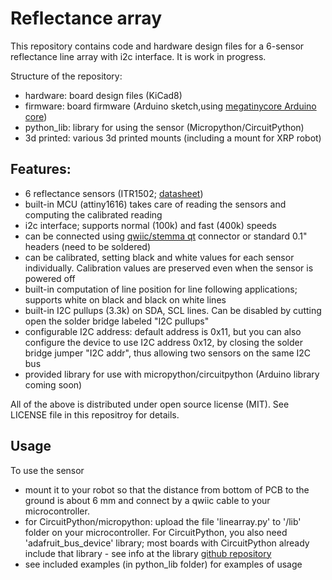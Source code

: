 # Reflectance array
This repository contains code and hardware design files for a 6-sensor reflectance line array with i2c interface. 
It is work in progress.

Structure of the repository:
- hardware: board design files (KiCad8)
- firmware: board firmware (Arduino sketch,using [megatinycore Arduino core](https://github.com/SpenceKonde/megaTinyCore))
- python_lib: library for using the sensor (Micropython/CircuitPython)
- 3d printed: various 3d printed mounts (including a mount for XRP robot)

## Features:
- 6 reflectance sensors (ITR1502; [datasheet](https://www.everlight.com.cn/wp-content/plugins/ItemRelationship/product_files/pdf/ITR1502SR40A-TR8.pdf))
- built-in MCU (attiny1616) takes care of reading the sensors and computing the calibrated reading 
- i2c interface; supports normal (100k) and fast (400k) speeds
- can be connected using [qwiic/stemma qt](https://www.sparkfun.com/qwiic) connector or standard 0.1" headers (need to be soldered)
- can be calibrated, setting black and white values for each sensor individually. Calibration values are preserved even when the sensor is powered off 
- built-in computation of line position for line following applications; supports white on black and black on white lines 
- built-in I2C pullups (3.3k) on SDA, SCL lines. Can be disabled by cutting open the solder bridge labeled "I2C pullups"
- configurable I2C address: default address is 0x11, but you can also configure the device to use I2C address 0x12, by closing the solder bridge jumper "I2C addr", thus allowing two sensors on the same I2C bus 
- provided library for use with micropython/circuitpython (Arduino library coming soon)

All of the above is distributed under open source license (MIT). See LICENSE file in this repositroy for details. 

## Usage
To use the sensor
- mount it to your robot so that the distance from bottom of PCB to the ground is about 6 mm and connect by a qwiic cable to your microcontroller. 
- for CircuitPython/micropython: upload the file 'linearray.py' to '/lib' folder on your microcontroller. For CircuitPython, you also need 'adafruit_bus_device' library; most boards with CircuitPython already include that library - see info at the library [github repository](https://github.com/adafruit/Adafruit_CircuitPython_BusDevice)
- see included examples (in python_lib folder) for examples of usage
